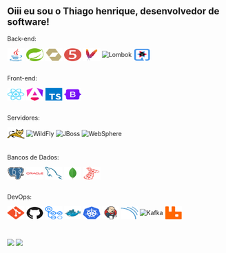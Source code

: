 ## Oiii eu sou o Thiago henrique, desenvolvedor de software!

Back-end:
<div style="display: inline_block">
<img align="center" alt="Java" height="30" width="40" src="https://raw.githubusercontent.com/devicons/devicon/master/icons/java/java-original.svg">
<img align="center" alt="Spring" height="30" width="40" src="https://raw.githubusercontent.com/devicons/devicon/master/icons/spring/spring-original.svg">
<img align="center" alt="Hibernate" height="30" width="40" src="https://raw.githubusercontent.com/devicons/devicon/master/icons/hibernate/hibernate-plain.svg">
<img align="center" alt="JUnit" height="30" width="40" src="https://raw.githubusercontent.com/devicons/devicon/master/icons/junit/junit-plain.svg">
<img align="center" alt="Maven" height="30" width="40" src="https://raw.githubusercontent.com/devicons/devicon/master/icons/maven/maven-original.svg">
<img align="center" alt="Lombok" height="30" width="40" src="https://raw.githubusercontent.com/devicons/devicon/master/icons/lombok/lombok-original.svg"> 
<img align="center" alt="Quarkus" height="30" width="40" src="https://raw.githubusercontent.com/devicons/devicon/master/icons/quarkus/quarkus-original.svg"> 
</div>
<br> 

Front-end:
<div style="display: inline_block">
<img align="center" alt="React" height="30" width="40" src="https://raw.githubusercontent.com/devicons/devicon/master/icons/react/react-original.svg">
<img align="center" alt="Angular" height="30" width="40" src="https://raw.githubusercontent.com/devicons/devicon/master/icons/angular/angular-original.svg">
<img align="center" alt="TypeScript" height="30" width="40" src="https://raw.githubusercontent.com/devicons/devicon/master/icons/typescript/typescript-plain.svg">
<img align="center" alt="Bootstrap" height="30" width="40" src="https://raw.githubusercontent.com/devicons/devicon/master/icons/bootstrap/bootstrap-original.svg">
</div>
<br>

Servidores:
<div style="display: inline_block">
<img align="center" alt="Tomcat" height="30" width="40" src="https://raw.githubusercontent.com/devicons/devicon/master/icons/tomcat/tomcat-original.svg">
<img align="center" alt="WildFly" height="30" width="40" src="https://raw.githubusercontent.com/devicons/devicon/master/icons/wildfly/wildfly-original.svg">
<img align="center" alt="JBoss" height="30" width="40" src="https://raw.githubusercontent.com/devicons/devicon/master/icons/jboss/jboss-original.svg">
<img align="center" alt="WebSphere" height="30" width="40" src="https://raw.githubusercontent.com/devicons/devicon/master/icons/websphere/websphere-original.svg">
</div>
<br>

Bancos de Dados:
<div style="display: inline_block">
<img align="center" alt="PostgreSQL" height="30" width="40" src="https://raw.githubusercontent.com/devicons/devicon/master/icons/postgresql/postgresql-original.svg">
<img align="center" alt="Oracle" height="30" width="40" src="https://raw.githubusercontent.com/devicons/devicon/master/icons/oracle/oracle-original.svg">
<img align="center" alt="MySQL" height="30" width="40" src="https://raw.githubusercontent.com/devicons/devicon/master/icons/mysql/mysql-original.svg">
<img align="center" alt="MongoDB" height="30" width="40" src="https://raw.githubusercontent.com/devicons/devicon/master/icons/mongodb/mongodb-original.svg">
<img align="center" alt="SQL Server" height="30" width="40" src="https://raw.githubusercontent.com/devicons/devicon/master/icons/microsoftsqlserver/microsoftsqlserver-plain.svg">
</div>
<br>

DevOps:
<div style="display: inline_block">
<img align="center" alt="Git" height="30" width="40" src="https://raw.githubusercontent.com/devicons/devicon/master/icons/git/git-original.svg">
<img align="center" alt="GitHub" height="30" width="40" src="https://raw.githubusercontent.com/devicons/devicon/master/icons/github/github-original.svg">
<img align="center" alt="GitHub Actions" height="30" width="40" src="https://raw.githubusercontent.com/devicons/devicon/master/icons/githubactions/githubactions-original.svg">
<img align="center" alt="Docker" height="30" width="40" src="https://raw.githubusercontent.com/devicons/devicon/master/icons/docker/docker-original.svg">
<img align="center" alt="Kubernetes" height="30" width="40" src="https://raw.githubusercontent.com/devicons/devicon/master/icons/kubernetes/kubernetes-plain.svg">
<img align="center" alt="Jenkins" height="30" width="40" src="https://raw.githubusercontent.com/devicons/devicon/master/icons/jenkins/jenkins-original.svg">
<img align="center" alt="SonarQube" height="30" width="40" src="https://raw.githubusercontent.com/devicons/devicon/master/icons/sonarqube/sonarqube-original.svg">
<img align="center" alt="Kafka" height="30" width="40" src="https://raw.githubusercontent.com/devicons/devicon/master/icons/kafka/kafka-original.svg">
<img align="center" alt="RabbitMQ" height="30" width="40" src="https://raw.githubusercontent.com/devicons/devicon/master/icons/rabbitmq/rabbitmq-original.svg">
</div>
<br>

##

<div> 
  <a href = "mailto:thiago.henrique.25@hotmail.com"><img src="https://img.shields.io/badge/-Hotmail-%23333?style=for-the-badge&logo=hotmail&logoColor=white" target="_blank"></a>
  <a href="https://www.linkedin.com/in/thiago-henrique-045950b6" target="_blank"><img src="https://img.shields.io/badge/-LinkedIn-%230077B5?style=for-the-badge&logo=linkedin&logoColor=white" target="_blank"></a> 
</div>
